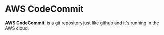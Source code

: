 # AWS CodeCommit
**AWS CodeCommit**: is a git repository just like github and it's running in the AWS cloud. 
